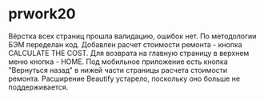 # prwork20
Вёрстка всех страниц прошла валидацию, ошибок нет.
По методологии БЭМ переделан код.
Добавлен расчет стоимости ремонта - кнопка CALCULATE THE COST.
Для возврата на главную страницу в верхнем меню кнопка - HOME.
Под мобильное приложение есть кнопка "Вернуться назад" в нижей части страницы расчета стоимости ремонта.
Расширение Beautify устарело, поскольку оно больше не поддерживается.
